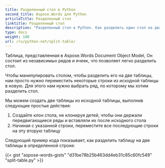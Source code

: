 ```yaml
---
title: Разделенный стол в Python
second_title: Aspose.Words для Python
articleTitle: Разделенный стол
linktitle: Разделенный стол
description: "Разделенный стол в Python. Как разделить один стол на два отдельных стола Python."
type: docs
weight: 100
url: /ru/python-net/split-table/
---
```


Таблица, представленная в Aspose.Words Document Object Model, Он состоит из независимых рядов и ячеек, что позволяет легко разделить стол.

Чтобы манипулировать столом, чтобы разделить его на две таблицы, нам просто нужно переместить некоторые строки из исходной таблицы в новую. Для этого нам нужно выбрать ряд, по которому мы хотим разделить стол.

Мы можем создать две таблицы из исходной таблицы, выполнив следующие простые действия:

1. Создайте клон стола, не клонируя детей, чтобы они держали передвигающиеся ряды и вставляли их после исходного стола
2. Начиная с указанной строки, переместите все последующие строки на эту вторую таблицу

Следующий пример кода показывает, как разделить таблицу на две таблицы в определенной строке:

{{< gist "aspose-words-gists" "d31be78b25b463dd4eb31c85c60fc549" "split-table.py" >}}
